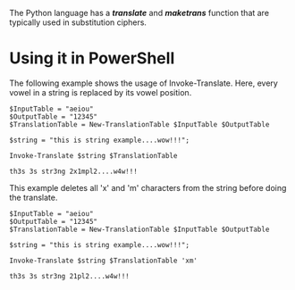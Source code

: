 The Python language has a **_translate_** and **_maketrans_** function that are typically used in substitution ciphers.

Using it in PowerShell
===

The following example shows the usage of Invoke-Translate. Here, every vowel in a string is replaced by its vowel position.
```
$InputTable = "aeiou"            
$OutputTable = "12345"            
$TranslationTable = New-TranslationTable $InputTable $OutputTable            
            
$string = "this is string example....wow!!!";            
            
Invoke-Translate $string $TranslationTable             
                      
th3s 3s str3ng 2x1mpl2....w4w!!!            
```

This example deletes all 'x' and 'm' characters from the string before doing the translate.
```
$InputTable = "aeiou"            
$OutputTable = "12345"            
$TranslationTable = New-TranslationTable $InputTable $OutputTable            
            
$string = "this is string example....wow!!!";            
            
Invoke-Translate $string $TranslationTable 'xm'             
            
th3s 3s str3ng 21pl2....w4w!!!
```